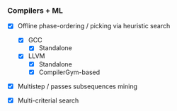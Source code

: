 ### Compilers + ML

- [x] Offline phase-ordering / picking via heuristic search
  - [x] GCC
    - [x] Standalone
  - [x] LLVM
    - [x] Standalone
    - [x] CompilerGym-based
    
 - [x] Multistep / passes subsequences mining
 
 - [x] Multi-criterial search
   

